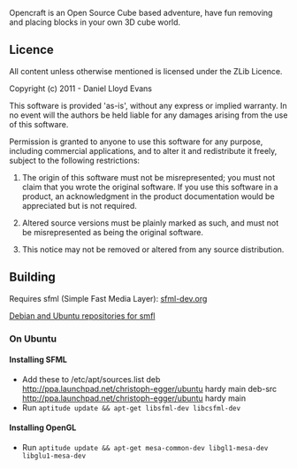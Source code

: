 Opencraft is an Open Source Cube based adventure, have fun removing and placing blocks in your own 3D cube world.

Licence
-------

All content unless otherwise mentioned is licensed under the ZLib Licence.

Copyright (c) 2011 - Daniel Lloyd Evans

This software is provided 'as-is', without any express or implied
warranty. In no event will the authors be held liable for any damages
arising from the use of this software.

Permission is granted to anyone to use this software for any purpose,
including commercial applications, and to alter it and redistribute it
freely, subject to the following restrictions:

   1. The origin of this software must not be misrepresented; you must not
   claim that you wrote the original software. If you use this software
   in a product, an acknowledgment in the product documentation would be
   appreciated but is not required.

   2. Altered source versions must be plainly marked as such, and must not be
   misrepresented as being the original software.

   3. This notice may not be removed or altered from any source
   distribution.

Building
--------

Requires sfml (Simple Fast Media Layer): [sfml-dev.org](http://www.sfml-dev.org/)

[Debian and Ubuntu repositories for smfl](http://www.sfml-dev.org/wiki/en/tutorials/getdebpackage)

### On Ubuntu

#### Installing SFML

+ Add these to /etc/apt/sources.list
    deb http://ppa.launchpad.net/christoph-egger/ubuntu hardy main
    deb-src http://ppa.launchpad.net/christoph-egger/ubuntu hardy main
+ Run `aptitude update && apt-get libsfml-dev libcsfml-dev`

#### Installing OpenGL

+ Run `aptitude update && apt-get mesa-common-dev libgl1-mesa-dev libglu1-mesa-dev`
